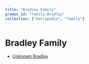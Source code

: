 ```yaml
---
title: "Bradley Family"
gramps_id: "family-Bradley"
collection: ["Harrypedia", "family"]
---
```


# Bradley Family

- [Unknown Bradley](/Harrypedia/people/Bradley/I0134/)
